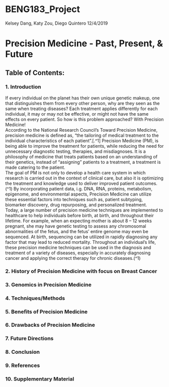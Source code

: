 BENG183\_Project
================
Kelsey Dang, Katy Zou, Diego Quintero
12/4/2019

# Precision Medicine - Past, Present, & Future

## Table of Contents:

### 1\. Introduction

If every individual on the planet has their own unique genetic makeup,
one that distinguishes them from every other person, why are they seen
as the same when treating diseases? Each treatment applies differently
for each individual, it may or may not be effective, or might not have
the same effects on every patient. So how is this problem approached?
With Precision Medicine\!  
According to the National Research Council’s Toward Precision Medicine,
precision medicine is defined as, “the tailoring of medical treatment to
the individual characteristics of each patient”.\[.^1\] Precision
Medicine (PM), is being able to improve the treatment for patients,
while reducing the need for unnecessary diagnostic testing, therapies,
and misdiagnoses. It is a philosophy of medicine that treats patients
based on an understanding of their genetics, instead of “assigning”
patients to a treatment, a treatment is made catering to the patient.  
The goal of PM is not only to develop a health care system in which
research is carried out in the context of clinical care, but also it is
optimizing the treatment and knowledge used to deliver improved patient
outcomes.\(^1\) By incorporating patient data, i.g. DNA, RNA, proteins,
metabolism, epigenome, and environmental aspects, Precision Medicine can
utilize these essential factors into techniques such as, patient
subtyping, biomarker discovery, drug repurposing, and personalized
treatment.  
Today, a large number of precision medicine techniques are implemented
to healthcare to help individuals before birth, at birth, and throughout
their lifetime. For example, when an expecting mother is about 8 – 12
weeks pregnant, she may have genetic testing to assess any chromosomal
abnormalities of the fetus, and the fetus’ entire genome may even be
sequenced. At birth, sequencing can be utilized in rapidly diagnosing
any factor that may lead to reduced mortality. Throughout an
individual’s life, these precision medicine techniques can be used in
the diagnosis and treatment of a variety of diseases, especially in
accurately diagnosing cancer and applying the correct therapy for
chronic diseases.\(^1\)

### 2\. History of Precision Medicine with focus on Breast Cancer

### 3\. Genomics in Precision Medicine

### 4\. Techniques/Methods

### 5\. Benefits of Precision Medicine

### 6\. Drawbacks of Precision Medicine

### 7\. Future Directions

### 8\. Conclusion

### 9\. References

### 10\. Supplementary Material
